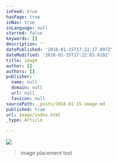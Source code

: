 ```yaml
---
inFeed: true
hasPage: true
inNav: true
inLanguage: null
starred: false
keywords: []
description: ''
datePublished: '2016-01-15T17:22:37.097Z'
dateModified: '2016-01-15T17:22:03.610Z'
title: image
author: []
authors: []
publisher:
  name: null
  domain: null
  url: null
  favicon: null
sourcePath: _posts/2016-01-15-image.md
published: true
url: image/index.html
_type: Article

---
```

![](https://the-grid-user-content.s3-us-west-2.amazonaws.com/4c1d1ca3-47aa-4041-b2b9-39b30be1813e.jpg)

> image placement test